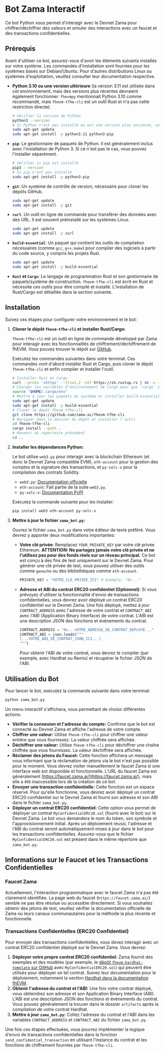 # Bot Zama Interactif

Ce bot Python vous permet d'interagir avec le Devnet Zama pour chiffrer/déchiffrer des valeurs et simuler des interactions avec un faucet et des transactions confidentielles.

## Prérequis

Avant d'utiliser ce bot, assurez-vous d'avoir les éléments suivants installés sur votre système. Les commandes d'installation sont fournies pour les systèmes basés sur Debian/Ubuntu. Pour d'autres distributions Linux ou systèmes d'exploitation, veuillez consulter leur documentation respective.

-   **Python 3.10 ou une version ultérieure** (la version 3.11 est utilisée dans cet environnement, mais des versions plus récentes devraient également fonctionner. `fhevmpy` mentionnait Python 3.10 comme recommandé, mais `fhevm-tfhe-cli` est un outil Rust et n'a pas cette restriction directe).
    ```bash
    # Vérifier la version de Python
    python3 --version
    # Si Python n'est pas installé ou est une version plus ancienne, vous pouvez l'installer via apt:
    sudo apt-get update
    sudo apt-get install -y python3.11 python3-pip
    ```
-   **`pip`**: Le gestionnaire de paquets de Python. Il est généralement inclus avec l'installation de Python 3. Si ce n'est pas le cas, vous pouvez l'installer séparément.
    ```bash
    # Vérifier si pip est installé
    pip3 --version
    # Si pip n'est pas installé
    sudo apt-get install -y python3-pip
    ```
-   **`git`**: Un système de contrôle de version, nécessaire pour cloner les dépôts GitHub.
    ```bash
    sudo apt-get update
    sudo apt-get install -y git
    ```
-   **`curl`**: Un outil en ligne de commande pour transférer des données avec des URL. Il est souvent préinstallé sur les systèmes Linux.
    ```bash
    sudo apt-get update
    sudo apt-get install -y curl
    ```
-   **`build-essential`**: Un paquet qui contient les outils de compilation nécessaires (comme `gcc`, `g++`, `make`) pour compiler des logiciels à partir du code source, y compris les projets Rust.
    ```bash
    sudo apt-get update
    sudo apt-get install -y build-essential
    ```
-   **`Rust` et `Cargo`**: Le langage de programmation Rust et son gestionnaire de paquets/système de construction. `fhevm-tfhe-cli` est écrit en Rust et nécessite ces outils pour être compilé et installé. L'installation de Rust/Cargo est détaillée dans la section suivante.

## Installation

Suivez ces étapes pour configurer votre environnement et le bot:

1.  **Cloner le dépôt `fhevm-tfhe-cli` et installer Rust/Cargo:**

    `fhevm-tfhe-cli` est un outil en ligne de commande développé par Zama pour interagir avec les fonctionnalités de chiffrement/déchiffrement de fhEVM. Vous pouvez trouver le dépôt sur [GitHub](https://github.com/zama-ai/fhevm-tfhe-cli).

    Exécutez les commandes suivantes dans votre terminal. Ces commandes vont d'abord installer Rust et Cargo, puis cloner le dépôt `fhevm-tfhe-cli` et enfin compiler et installer l'outil.

    ```bash
    # Installer Rust et Cargo
    curl --proto '=https' --tlsv1.2 -sSf https://sh.rustup.rs | sh -s -- -y
    # Charger les variables d'environnement de Cargo pour que 'cargo' soit reconnu
    source "$HOME/.cargo/env"
    # Mettre à jour les paquets du système et installer build-essential (nécessaire pour la compilation Rust)
    sudo apt-get update
    sudo apt-get install -y build-essential
    # Cloner le dépôt fhevm-tfhe-cli
    git clone https://github.com/zama-ai/fhevm-tfhe-cli
    # Naviguer dans le dossier du dépôt et installer l'outil
    cd fhevm-tfhe-cli
    cargo install --path .
    # Revenir au répertoire précédent
    cd ..
    ```

2.  **Installer les dépendances Python:**

    Le bot utilise `web3.py` pour interagir avec la blockchain Ethereum (et donc le Devnet Zama compatible EVM), `eth-account` pour la gestion des comptes et la signature des transactions, et `py-solc-x` pour la compilation des contrats Solidity.
    -   `web3.py`: [Documentation officielle](https://web3py.readthedocs.io/en/stable/)
    -   `eth-account`: Fait partie de la suite `web3.py`.
    -   `py-solc-x`: [Documentation PyPI](https://pypi.org/project/py-solc-x/)

    Exécutez la commande suivante pour les installer:

    ```bash
    pip install web3 eth-account py-solc-x
    ```

3.  **Mettre à jour le fichier `zama_bot.py`:**

    Ouvrez le fichier `zama_bot.py` dans votre éditeur de texte préféré. Vous devrez y apporter deux modifications importantes:

    -   **Votre clé privée**: Remplacez `YOUR_PRIVATE_KEY` par votre clé privée Ethereum. **ATTENTION: Ne partagez jamais votre clé privée et ne l'utilisez pas pour des fonds réels sur un réseau principal.** Ce bot est conçu à des fins de test uniquement sur le Devnet Zama. Pour générer une clé privée de test, vous pouvez utiliser des outils comme `ganache` ou des bibliothèques comme `eth-account`.

        ```python
        PRIVATE_KEY = "VOTRE_CLÉ_PRIVÉE_ICI" # Exemple: "0x..."
        ```

    -   **Adresse et ABI du contrat ERC20 confidentiel (Optionnel)**: Si vous prévoyez d'utiliser la fonctionnalité d'envoi de transactions confidentielles, vous devrez avoir déployé un contrat ERC20 confidentiel sur le Devnet Zama. Une fois déployé, mettez à jour `CONTRACT_ADDRESS` avec l'adresse de votre contrat et `CONTRACT_ABI` avec l'ABI (Application Binary Interface) de votre contrat. L'ABI est une description JSON des fonctions et événements du contrat.

        ```python
        CONTRACT_ADDRESS = "0x...VOTRE_ADRESSE_DE_CONTRAT_DÉPLOYÉ..."
        CONTRACT_ABI = json.loads("""
        [...VOTRE_ABI_DE_CONTRAT_JSON_ICI...]
        """)
        ```
        Pour obtenir l'ABI de votre contrat, vous devrez le compiler (par exemple, avec Hardhat ou Remix) et récupérer le fichier JSON de l'ABI.

## Utilisation du Bot

Pour lancer le bot, exécutez la commande suivante dans votre terminal:

```bash
python zama_bot.py
```

Un menu interactif s'affichera, vous permettant de choisir différentes actions:

-   **Vérifier la connexion et l'adresse du compte:** Confirme que le bot est connecté au Devnet Zama et affiche l'adresse de votre compte.
-   **Chiffrer une valeur:** Utilise `fhevm-tfhe-cli` pour chiffrer une valeur entière que vous fournissez. La valeur chiffrée sera affichée.
-   **Déchiffrer une valeur:** Utilise `fhevm-tfhe-cli` pour déchiffrer une chaîne chiffrée que vous fournissez. La valeur déchiffrée sera affichée.
-   **Réclamer des jetons du Faucet:** Cette fonction affichera un message vous informant que la réclamation de jetons via le bot n'est pas possible pour le moment. Vous devrez visiter manuellement le faucet Zama si une interface web est disponible et fonctionnelle. L'URL du faucet Zama est généralement [https://faucet.zama.ai/](https://faucet.zama.ai/), mais elle a été inaccessible lors de la création de ce bot.
-   **Envoyer une transaction confidentielle:** Cette fonction est un espace réservé. Pour qu'elle fonctionne, vous devrez avoir déployé un contrat ERC20 confidentiel sur le Devnet Zama et fourni son adresse et son ABI dans le fichier `zama_bot.py`.
-   **Déployer un contrat ERC20 confidentiel:** Cette option vous permet de déployer un contrat `MyConfidentialERC20.sol` (fourni avec le bot) sur le Devnet Zama. Le bot vous demandera le nom du token, son symbole et l'approvisionnement initial. Après un déploiement réussi, l'adresse et l'ABI du contrat seront automatiquement mises à jour dans le bot pour les transactions confidentielles. Assurez-vous que le fichier `MyConfidentialERC20.sol` est présent dans le même répertoire que `zama_bot.py`.

## Informations sur le Faucet et les Transactions Confidentielles

### Faucet Zama

Actuellement, l'interaction programmatique avec le faucet Zama n'a pas été clairement identifiée. La page web du faucet (`https://faucet.zama.ai/`) semble ne pas être résolue ou accessible directement. Si vous souhaitez obtenir des jetons de test, veuillez vérifier la documentation officielle de Zama ou leurs canaux communautaires pour la méthode la plus récente et fonctionnelle.

### Transactions Confidentielles (ERC20 Confidentiel)

Pour envoyer des transactions confidentielles, vous devez interagir avec un contrat ERC20 confidentiel déployé sur le Devnet Zama. Vous devrez:

1.  **Déployer votre propre contrat ERC20 confidentiel:** Zama fournit des exemples et des modèles (par exemple, le [dépôt `fhevm-hardhat-template` sur GitHub](https://github.com/zama-ai/fhevm-hardhat-template) avec `MyConfidentialERC20.sol`) qui peuvent être utilisés pour déployer un tel contrat. Suivez leur documentation pour le déploiement, notamment la section [Hardhat dans la documentation fhEVM](https://docs.zama.ai/fhevm/getting-started/overview-1/hardhat).
2.  **Obtenir l'adresse du contrat et l'ABI:** Une fois votre contrat déployé, vous obtiendrez son adresse et son Application Binary Interface (ABI). L'ABI est une description JSON des fonctions et événements du contrat. Vous pouvez généralement la trouver dans le dossier `artifacts` après la compilation de votre contrat Hardhat.
3.  **Mettre à jour `zama_bot.py`:** Collez l'adresse du contrat et l'ABI dans les variables `CONTRACT_ADDRESS` et `CONTRACT_ABI` du fichier `zama_bot.py`.

Une fois ces étapes effectuées, vous pourrez implémenter la logique d'envoi de transactions confidentielles dans la fonction `send_confidential_transaction` en utilisant l'instance du contrat et les fonctions de chiffrement fournies par `fhevm-tfhe-cli`.


